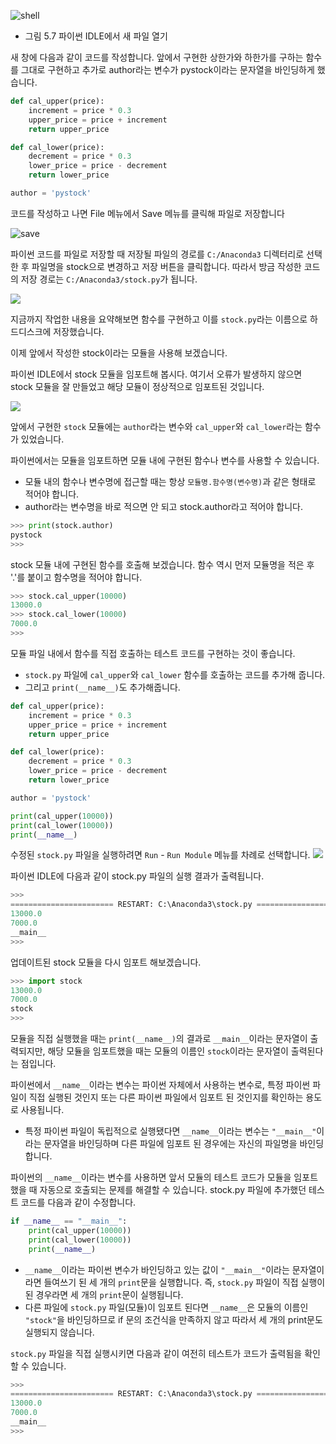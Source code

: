 
![shell](https://wikidocs.net/images/page/3139/05.07.png)

- 그림 5.7 파이썬 IDLE에서 새 파일 열기

새 창에 다음과 같이 코드를 작성합니다. 
앞에서 구현한 상한가와 하한가를 구하는 함수를 그대로 구현하고 추가로 author라는 변수가 pystock이라는 문자열을 바인딩하게 했습니다. 

``` python
def cal_upper(price):
    increment = price * 0.3
    upper_price = price + increment
    return upper_price

def cal_lower(price):
    decrement = price * 0.3
    lower_price = price - decrement
    return lower_price

author = 'pystock'
```

코드를 작성하고 나면 File 메뉴에서 Save 메뉴를 클릭해 파일로 저장합니다

![save](https://wikidocs.net/images/page/3139/05.08.png)

파이썬 코드를 파일로 저장할 때 저장될 파일의 경로를 `C:/Anaconda3` 디렉터리로 선택한 후 파일명을 stock으로 변경하고 저장 버튼을 클릭합니다. 
따라서 방금 작성한 코드의 저장 경로는 `C:/Anaconda3/stock.py`가 됩니다.

![](https://wikidocs.net/images/page/3139/05.09.png)


지금까지 작업한 내용을 요약해보면 함수를 구현하고 이를 `stock.py`라는 이름으로 하드디스크에 저장했습니다. 

이제 앞에서 작성한 stock이라는 모듈을 사용해 보겠습니다. 

파이썬 IDLE에서 stock 모듈을 임포트해 봅시다. 
여기서 오류가 발생하지 않으면 stock 모듈을 잘 만들었고 해당 모듈이 정상적으로 임포트된 것입니다.

![](https://wikidocs.net/images/page/3139/05.10.png)

앞에서 구현한 `stock` 모듈에는 `author`라는 변수와 `cal_upper`와 `cal_lower`라는 함수가 있었습니다. 

파이썬에서는 모듈을 임포트하면 모듈 내에 구현된 함수나 변수를 사용할 수 있습니다. 
- 모듈 내의 함수나 변수명에 접근할 때는 항상 `모듈명.함수명(변수명)`과 같은 형태로 적어야 합니다. 
- author라는 변수명을 바로 적으면 안 되고 stock.author라고 적어야 합니다. </p>

``` python
>>> print(stock.author)
pystock
>>>
```


stock 모듈 내에 구현된 함수를 호출해 보겠습니다. 
함수 역시 먼저 모듈명을 적은 후 '.'를 붙이고 함수명을 적어야 합니다. 

``` python
>>> stock.cal_upper(10000)
13000.0
>>> stock.cal_lower(10000)
7000.0
>>>
```
모듈 파일 내에서 함수를 직접 호출하는 테스트 코드를 구현하는 것이 좋습니다.
- `stock.py` 파일에 `cal_upper`와 `cal_lower` 함수를 호출하는 코드를 추가해 줍니다. 
- 그리고 `print(__name__)`도 추가해줍니다.

``` python
def cal_upper(price):
    increment = price * 0.3
    upper_price = price + increment
    return upper_price

def cal_lower(price):
    decrement = price * 0.3
    lower_price = price - decrement
    return lower_price

author = 'pystock'

print(cal_upper(10000))
print(cal_lower(10000))
print(__name__)
```

수정된 `stock.py` 파일을 실행하려면 `Run` - `Run Module` 메뉴를 차례로 선택합니다. 
![](https://wikidocs.net/images/page/3139/05.11.png)

파이썬 IDLE에 다음과 같이 stock.py 파일의 실행 결과가 출력됩니다. 

``` python
>>> 
======================= RESTART: C:\Anaconda3\stock.py =======================
13000.0
7000.0
__main__
>>>
```


업데이트된 stock 모듈을 다시 임포트 해보겠습니다. 

``` python
>>> import stock
13000.0
7000.0
stock
>>>
```

모듈을 직접 실행했을 때는 `print(__name__)`의 결과로 `__main__`이라는 문자열이 출력되지만, 해당 모듈을 임포트했을 때는 모듈의 이름인 `stock`이라는 문자열이 출력된다는 점입니다. 

파이썬에서 `__name__`이라는 변수는 파이썬 자체에서 사용하는 변수로, 특정 파이썬 파일이 직접 실행된 것인지 또는 다른 파이썬 파일에서 임포트 된 것인지를 확인하는 용도로 사용됩니다. 
- 특정 파이썬 파일이 독립적으로 실행됐다면 `__name__`이라는 변수는 `"__main__"`이라는 문자열을 바인딩하며 다른 파일에 임포트 된 경우에는 자신의 파일명을 바인딩합니다.

파이썬의 `__name__`이라는 변수를 사용하면 앞서 모듈의 테스트 코드가 모듈을 임포트했을 때 자동으로 호출되는 문제를 해결할 수 있습니다. 
stock.py 파일에 추가했던 테스트 코드를 다음과 같이 수정합니다.

``` python
if __name__ == "__main__":
    print(cal_upper(10000))
    print(cal_lower(10000))
    print(__name__)
```

- `__name__`이라는 파이썬 변수가 바인딩하고 있는 값이 `"__main__"`이라는 문자열이라면 들여쓰기 된 세 개의 `print`문을 실행합니다. 즉, `stock.py` 파일이 직접 실행이 된 경우라면 세 개의 `print`문이 실행됩니다. 
- 다른 파일에 `stock.py` 파일(모듈)이 임포트 된다면 `__name__`은 모듈의 이름인 `"stock"`을 바인딩하므로 if 문의 조건식을 만족하지 않고 따라서 세 개의 print문도 실행되지 않습니다.


`stock.py` 파일을 직접 실행시키면 다음과 같이 여전히 테스트가 코드가 출력됨을 확인할 수 있습니다.

``` python
>>> 
======================= RESTART: C:\Anaconda3\stock.py =======================
13000.0
7000.0
__main__
>>>
```